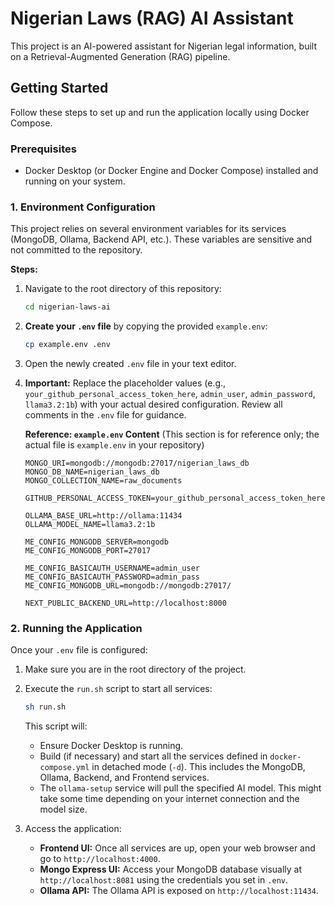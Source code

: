 # Nigerian Laws (RAG) AI Assistant

This project is an AI-powered assistant for Nigerian legal information, built on a Retrieval-Augmented Generation (RAG) pipeline.

## Getting Started

Follow these steps to set up and run the application locally using Docker Compose.

### Prerequisites

- Docker Desktop (or Docker Engine and Docker Compose) installed and running on your system.

### 1. Environment Configuration

This project relies on several environment variables for its services (MongoDB, Ollama, Backend API, etc.). These variables are sensitive and not committed to the repository.

**Steps:**

1.  Navigate to the root directory of this repository:
    ```bash
    cd nigerian-laws-ai
    ```
2.  **Create your `.env` file** by copying the provided `example.env`:
    ```bash
    cp example.env .env
    ```
3.  Open the newly created `.env` file in your text editor.
4.  **Important:** Replace the placeholder values (e.g., `your_github_personal_access_token_here`, `admin_user`, `admin_password`, `llama3.2:1b`) with your actual desired configuration. Review all comments in the `.env` file for guidance.

    **Reference: `example.env` Content**
    (This section is for reference only; the actual file is `example.env` in your repository)

    ```dotenv
    MONGO_URI=mongodb://mongodb:27017/nigerian_laws_db
    MONGO_DB_NAME=nigerian_laws_db
    MONGO_COLLECTION_NAME=raw_documents

    GITHUB_PERSONAL_ACCESS_TOKEN=your_github_personal_access_token_here

    OLLAMA_BASE_URL=http://ollama:11434
    OLLAMA_MODEL_NAME=llama3.2:1b 

    ME_CONFIG_MONGODB_SERVER=mongodb
    ME_CONFIG_MONGODB_PORT=27017

    ME_CONFIG_BASICAUTH_USERNAME=admin_user
    ME_CONFIG_BASICAUTH_PASSWORD=admin_pass
    ME_CONFIG_MONGODB_URL=mongodb://mongodb:27017/

    NEXT_PUBLIC_BACKEND_URL=http://localhost:8000
    ```

### 2. Running the Application

Once your `.env` file is configured:

1.  Make sure you are in the root directory of the project.
2.  Execute the `run.sh` script to start all services:

    ```bash
    sh run.sh
    ```

    This script will:

    - Ensure Docker Desktop is running.
    - Build (if necessary) and start all the services defined in `docker-compose.yml` in detached mode (`-d`). This includes the MongoDB, Ollama, Backend, and Frontend services.
    - The `ollama-setup` service will pull the specified AI model. This might take some time depending on your internet connection and the model size.

3.  Access the application:
    - **Frontend UI:** Once all services are up, open your web browser and go to `http://localhost:4000`.
    - **Mongo Express UI:** Access your MongoDB database visually at `http://localhost:8081` using the credentials you set in `.env`.
    - **Ollama API:** The Ollama API is exposed on `http://localhost:11434`.
